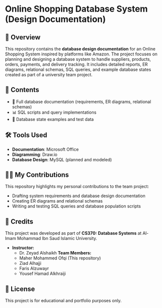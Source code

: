 
# Online Shopping Database System (Design Documentation)

## 📖 Overview
This repository contains the **database design documentation** for an Online Shopping System inspired by platforms like Amazon. The project focuses on planning and designing a database system to handle suppliers, products, orders, payments, and delivery tracking. It includes detailed reports, ER diagrams, relational schemas, SQL queries, and example database states created as part of a university team project.

## 📑 Contents
- 📄 Full database documentation (requirements, ER diagrams, relational schemas)
- 📊 SQL scripts and query implementations
- 📝 Database state examples and test data

## 🛠️ Tools Used
- **Documentation**: Microsoft Office  
- **Diagramming**: Draw.io  
- **Database Design**: MySQL (planned and modeled)

## 👨‍💻 My Contributions
This repository highlights my personal contributions to the team project:
- Drafting system requirements and database design documentation
- Creating ER diagrams and relational schemas
- Writing and testing SQL queries and database population scripts

## 📌 Credits
This project was developed as part of **CS370: Database Systems** at Al-Imam Mohammad Ibn Saud Islamic University.  

- **Instructor:**
  - Dr. Zeyad Alshaikh
**Team Members:**
  - Maher Mohammed Ofqi (This repository)
  - Ziad Alhajji
  - Faris Alzuwayr
  - Yousef Hamad Alkhraiji

## 📜 License
This project is for educational and portfolio purposes only.
